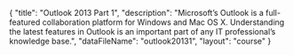 {
	"title": "Outlook 2013 Part 1",
	"description": "Microsoft’s Outlook is a full-featured collaboration platform for Windows and Mac OS X. Understanding the latest features in Outlook is an important part of any IT professional’s knowledge base.",
	"dataFileName": "outlook20131",
	"layout": "course"
}